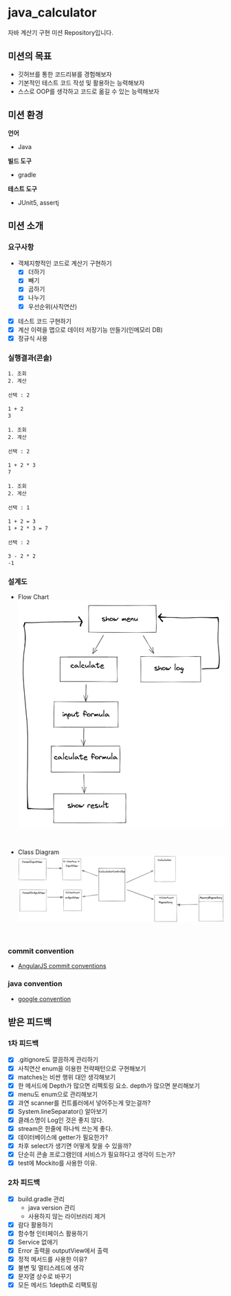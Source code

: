 # java_calculator
자바 계산기 구현 미션 Repository입니다.

## 미션의 목표

- 깃허브를 통한 코드리뷰를 경험해보자
- 기본적인 테스트 코드 작성 및 활용하는 능력해보자
- 스스로 OOP를 생각하고 코드로 옮길 수 있는 능력해보자

## 미션 환경
**언어**
- Java

**빌드 도구**
- gradle

**테스트 도구**
- JUnit5, assertj

## 미션 소개

### 요구사항
- 객체지향적인 코드로 계산기 구현하기
    - [X]  더하기
    - [X]  빼기
    - [X]  곱하기
    - [X]  나누기
    - [X]  우선순위(사칙연산)
- [X]  테스트 코드 구현하기
- [X]  계산 이력을 맵으로 데이터 저장기능 만들기(인메모리 DB)
- [X] 정규식 사용

### 실행결과(콘솔)
```
1. 조회
2. 계산

선택 : 2

1 + 2
3

1. 조회
2. 계산

선택 : 2

1 + 2 * 3
7

1. 조회
2. 계산

선택 : 1

1 + 2 = 3
1 + 2 * 3 = 7

선택 : 2

3 - 2 * 2
-1
```

### 설계도

- Flow Chart
![](img/flowChart.png)

<br/>

- Class Diagram
![](img/classDiagram.png)

<br/>

### commit convention

- [AngularJS commit conventions](https://gist.github.com/stephenparish/9941e89d80e2bc58a153#format-of-the-commit-message)

### java convention

- [google convention](https://google.github.io/styleguide/javaguide.html)

## 받은 피드백

### 1차 피드백
- [X] .gitignore도 깔끔하게 관리하기
- [X] 사칙연산 enum을 이용한 전략패턴으로 구현해보기
- [X] matches는 비싼 행위 대안 생각해보기
- [X] 한 메서드에 Depth가 많으면 리펙토링 요소. depth가 많으면 분리해보기
- [X] menu도 enum으로 관리해보기
- [X] 과연 scanner를 컨트롤러에서 넣어주는게 맞는걸까?
- [X] System.lineSeparator() 알아보기
- [X] 클래스명이 Log인 것은 좋지 않다.
- [X] stream은 한줄에 하나씩 쓰는게 좋다.
- [X] 데이터베이스에 getter가 필요한가?
- [X] 차후 select가 생기면 어떻게 찾을 수 있을까?
- [X] 단순히 콘솔 프로그램인데 서비스가 필요하다고 생각이 드는가?
- [X] test에 Mockito를 사용한 이유.

### 2차 피드백
- [X] build.gradle 관리
  - java version 관리
  - 사용하지 않는 라이브러리 제거
- [X] 람다 활용하기
- [X] 함수형 인터페이스 활용하기
- [X] Service 없애기
- [X] Error 출력을 outputView에서 출력
- [X] 정적 메서드를 사용한 이유?
- [X] 불변 및 멀티스레드에 생각
- [X] 문자열 상수로 바꾸기
- [X] 모든 메서드 1depth로 리팩토링